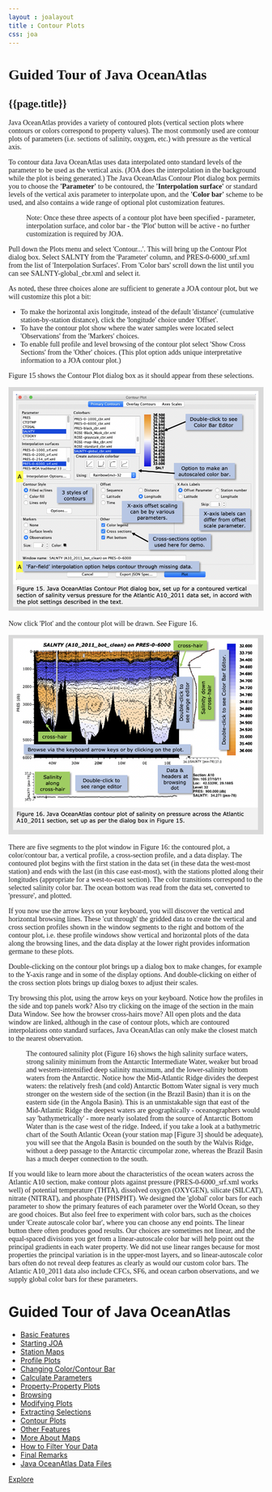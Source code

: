 ```yaml
---
layout : joalayout
title : Contour Plots
css: joa
---
```

<center>
<div id="container" class="tour page  row-fluid" style="max-width:125vh;text-align:left;">
<div id="main_content" class="contained span8">
<div id="top"></div>
<div id="guided_tour" style="font-family:verdana;">
	<h1>Guided Tour of Java OceanAtlas </h1>
	<h2>{{page.title}}</h2>
	<div id="guided_tour_content">

<p>Java OceanAtlas provides a variety of contoured plots (vertical section plots where contours or colors correspond to property values). The most commonly used are contour plots of parameters (i.e. sections of salinity, oxygen, etc.) with pressure as the vertical axis. </p>

<p>To contour data Java OceanAtlas uses data interpolated onto standard levels of the parameter to be used as the vertical axis. (JOA does the interpolation in the background while the plot is being generated.) The Java OceanAtlas Contour Plot dialog box permits you to choose the <b>'Parameter'</b> to be contoured, the <b>'Interpolation surface'</b> or standard levels of the vertical axis parameter to interpolate upon, and the <b>'Color bar'</b> scheme to be used, and also contains a wide range of optional plot customization features.</p>

<p style="padding-left:35px;">Note: Once these three aspects of a contour plot have been specified -  parameter, interpolation surface, and color bar - the 'Plot' button will be active - no further customization is required by JOA.</p>

<p>Pull down the Plots menu and select 'Contour...'. This will bring up the Contour Plot dialog box. Select SALNTY from the 'Parameter' column, and PRES-0-6000_srf.xml from the list of 'Interpolation Surfaces'. From 'Color bars' scroll down the list until you can see SALNTY-global_cbr.xml and select it.</p>

<p>As noted, these three choices alone are sufficient to generate a JOA contour plot, but we will customize this plot a bit:

<ul>
<li>To make the horizontal axis longitude, instead of the default 'distance' (cumulative station-by-station distance), click the 'longitude' choice under 'Offset'.</li>
<li>To have the contour plot show where the water samples were located select 'Observations' from the 'Markers' choices.</li>
<li>To enable full profile and level browsing of the contour plot select 'Show Cross Sections' from the 'Other' choices. (This plot option adds unique interpretative information to a JOA contour plot.)</li>
</ul>
</p>
<p>Figure 15 shows the Contour Plot dialog box as it should appear from these selections.</p>
<img alt="Gt_fig-15" class="gt_image" src="assets/images/fig15.png">     
<p>Now click 'Plot' and the contour plot will be drawn. See Figure 16.</p>
<img alt="Gt_fig-15" class="gt_image" src="assets/images/fig16.png">   

<p>There are five segments to the plot window in Figure 16: the contoured plot, a color/contour bar, a vertical profile, a cross-section profile, and a data display. The contoured plot begins with the first station in the data set (in these data the west-most station) and ends with the last (in this case east-most), with the stations plotted along their longitudes (appropriate for a west-to-east section). The color transitions correspond to the selected salinity color bar. The ocean bottom was read from the data set, converted to 'pressure', and plotted.</p>

<p>If you now use the arrow keys on your keyboard, you will discover the vertical and horizontal browsing lines. These 'cut through' the gridded data to create the vertical and cross section profiles shown in the window segments to the right and bottom of the contour plot, i.e. these profile windows show vertical and horizontal plots of the data along the browsing lines, and the data display at the lower right provides information germane to these plots.</p>

<p>Double-clicking on the contour plot brings up a dialog box to make changes, for example to the Y-axis range and in some of the display options. And double-clicking on either of the cross section plots brings up dialog boxes to adjust their scales.</p>

<p>Try browsing this plot, using the arrow keys on your keyboard. Notice how the profiles in the side and top panels work? Also try clicking on the image of the section in the main Data Window. See how the browser cross-hairs move? All open plots and the data window are linked, although in the case of contour plots, which are contoured interpolations onto standard surfaces, Java OceanAtlas can only make the closest match to the nearest observation.</p>

<p class="oceanography_text" style="padding-left:35px;">The contoured salinity plot (Figure 16) shows the high salinity surface waters, strong salinity minimum from the Antarctic Intermediate Water, weaker but broad and western-intensified deep salinity maximum, and the lower-salinity bottom waters from the Antarctic. Notice how the Mid-Atlantic Ridge divides the deepest waters: the relatively fresh (and cold) Antarctic Bottom Water signal is very much stronger on the western side of the section (in the Brazil Basin) than it is on the eastern side (in the Angola Basin). This is an unmistakable sign that east of the Mid-Atlantic Ridge the deepest waters are geographically - oceanographers would say 'bathymetrically' - more nearly isolated from the source of Antarctic Bottom Water than is the case west of the ridge. Indeed, if you take a look at a bathymetric chart of the South Atlantic Ocean (your station map [Figure 3] should be adequate), you will see that the Angola Basin is bounded on the south by the Walvis Ridge, without a deep passage to the Antarctic circumpolar zone, whereas the Brazil Basin has a much deeper connection to the south.</p>

<p>If you would like to learn more about the characteristics of the ocean waters across the Atlantic A10 section, make contour plots against pressure (PRES-0-6000_srf.xml works well) of potential temperature (THTA), dissolved oxygen (OXYGEN), silicate (SILCAT), nitrate (NITRAT), and phosphate (PHSPHT). We designed the 'global' color bars for each parameter to show the primary features of each parameter over the World Ocean, so they are good choices. But also feel free to experiment with color bars, such as the choices under 'Create autoscale color bar', where you can choose any end points. The linear button there often produces good results. Our choices are sometimes not linear, and the equal-spaced divisions you get from a linear-autoscale color bar will help point out the principal gradients in each water property. We did not use linear ranges because for most properties the principal variation is in the upper-most layers, and so linear-autoscale color bars often do not reveal deep features as clearly as would our custom color bars. The Atlantic A10_2011 data also include CFCs, SF6, and ocean carbon observations, and we supply global color bars for these parameters.</p>

</div>
</div>
		</div>     
		<div id="right" class="span4">        
<h1>Guided Tour of Java OceanAtlas</h1>
<ul>
<li><a href="basic_features.html">Basic Features</a></li>
<li><a href="starting_joa.html">Starting JOA</a></li>
<li><a href="station_maps.html">Station Maps</a></li>
<li><a href="profile_plots.html">Profile Plots</a></li>
<li><a href="changing_color_bar.html">Changing Color/Contour Bar</a></li>
<li><a href="calculate_parameters.html">Calculate Parameters</a></li>
<li><a href="property_plots.html">Property-Property Plots</a></li>
<li><a href="browsing.html">Browsing</a></li>
<li><a href="modifying_plots.html">Modifying Plots</a></li>
<li><a href="extracting_selections.html">Extracting Selections</a></li>
<li class="active"><a href="contour_plots.html">Contour Plots</a></li>
<li><a href="other_features.html">Other Features</a></li>
<li><a href="more_about_maps.html">More About Maps</a></li>
<li><a href="how_to_filter_your_data.html">How to Filter Your Data</a></li>
<li><a href="final_remarks.html">Final Remarks</a></li>
<li><a href="joa_data_files.html">Java OceanAtlas Data Files</a></li>
</ul>

<p><a class="cta-btn align-middle" href="joa.html">Explore</a></p>
				</div>       
			</div>
</center>
